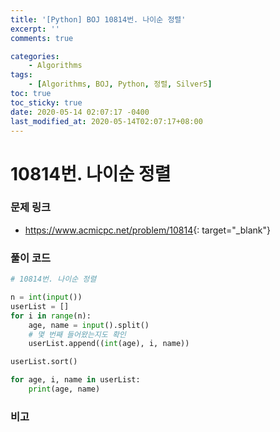 ```yaml
---
title: '[Python] BOJ 10814번. 나이순 정렬'
excerpt: ''
comments: true

categories:
    - Algorithms
tags:
    - [Algorithms, BOJ, Python, 정렬, Silver5]
toc: true
toc_sticky: true
date: 2020-05-14 02:07:17 -0400
last_modified_at: 2020-05-14T02:07:17+08:00
---
```


# 10814번. 나이순 정렬

### 문제 링크

-   <https://www.acmicpc.net/problem/10814>{: target="\_blank"}

### 풀이 코드

```python
# 10814번. 나이순 정렬

n = int(input())
userList = []
for i in range(n):
    age, name = input().split()
    # 몇 번째 들어왔는지도 확인
    userList.append((int(age), i, name))

userList.sort()

for age, i, name in userList:
    print(age, name)
```

### 비고
